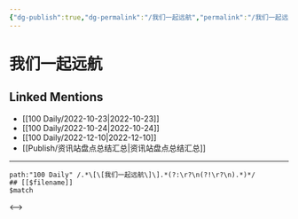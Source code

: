 ```yaml
---
{"dg-publish":true,"dg-permalink":"/我们一起远航","permalink":"/我们一起远航/","created":"2022-11-25T16:47:52.000+08:00","updated":"2023-04-10T15:42:39.000+08:00"}
---
```


# 我们一起远航

## Linked Mentions
- [[100 Daily/2022-10-23\|2022-10-23]]
- [[100 Daily/2022-10-24\|2022-10-24]]
- [[100 Daily/2022-12-10\|2022-12-10]]
- [[Publish/资讯站盘点总结汇总\|资讯站盘点总结汇总]]


---

```expander
path:"100 Daily" /.*\[\[我们一起远航\]\].*(?:\r?\n(?!\r?\n).*)*/
## [[$filename]]
$match
```

<-->